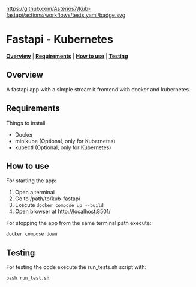 https://github.com/Asterios7/kub-fastapi/actions/workflows/tests.yaml/badge.svg

# Fastapi - Kubernetes


[**Overview**](#overview)
| [**Requirements**](#requirements)
| [**How to use**](#how-to-use)
| [**Testing**](#testing)

## Overview<a id="overview"></a>

A fastapi app with a simple streamlit frontend with docker and kubernetes.

## Requirements<a id="requirements"></a>

Things to install

- Docker
- minikube (Optional, only for Kubernetes)
- kubectl  (Optional, only for Kubernetes)

## How to use<a id="how-to-use"></a>

For starting the app:
1. Open a terminal
2. Go to /path/to/kub-fastapi
3. Execute `docker compose up --build`
4. Open browser at http://localhost:8501/ 

For stopping the app from the same terminal path execute:

`docker compose down`


## Testing<a id="testing"></a>

For testing the code execute the run_tests.sh script with:

`bash run_test.sh`
